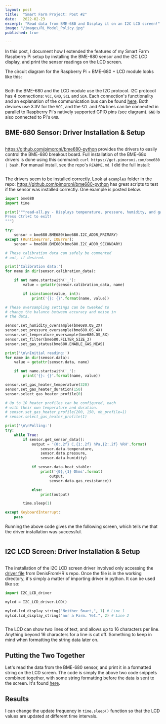 ```yaml
---
layout: post
title:  "Smart Farm Project: Post #2"
date:   2022-02-23
excerpt: "Read data from BME-680 and Display it on an I2C LCD screen!"
image: "/images/RL_Model_Policy.jpg"
published: true

---
```


In this post, I document how I extended the features of my Smart Farm Raspberry Pi setup by installing the BME-680 sensor and the I2C LCD display, and print the sensor readings on the LCD screen.

The circuit diagram for the Raspberry Pi + BME-680 + LCD module looks like this:

<center><img src="https://github.com/poomstas/poomstas.github.io/blob/master/images/20220305_BME680_I2C_LCD/circuit_diagram.png?raw=true" alt="" style="max-width:70%;" /></center>

Both the BME-680 and the LCD module use the I2C protocol. I2C protocol has 4 connections: `VCC`, `GND`, `SCL` and `SDA`. Each connection's functionality and an explanation of the communication bus can be found [here](https://en.wikipedia.org/wiki/I%C2%B2C). Both devices use 3.3V for the `VCC`, and the `SCL` and `SDA` lines can be connected in parallel to Raspberry Pi's natively supported GPIO pins (see diagram). `GND` is also connected to Pi's `GND`.



## BME-680 Sensor: Driver Installation & Setup

<center><img src="https://github.com/poomstas/poomstas.github.io/blob/master/images/20220305_BME680_I2C_LCD/IMG_0944.jpg?raw=true" alt="" style="max-width:70%;" /></center>

https://github.com/pimoroni/bme680-python provides the drivers to easily control the BME-680 breakout board. Full installation of the BME-68x drivers is done using this command: `curl https://get.pimoroni.com/bme680 | bash`. For manual install, see the repo's `README.md`. I did the full install:

<center><img src="https://github.com/poomstas/poomstas.github.io/blob/master/images/20220305_BME680_I2C_LCD/BME680-setup.png?raw=true" alt="" style="max-width:70%;" /></center>

The drivers seem to be installed correctly. Look at `examples` folder in the repo: https://github.com/pimoroni/bme680-python has great scripts to test if the sensor was installed correctly. One example is posted below.

```python
import bme680
import time

print("""read-all.py - Displays temperature, pressure, humidity, and gas.
Press Ctrl+C to exit!
""")

try:
    sensor = bme680.BME680(bme680.I2C_ADDR_PRIMARY)
except (RuntimeError, IOError):
    sensor = bme680.BME680(bme680.I2C_ADDR_SECONDARY)

# These calibration data can safely be commented
# out, if desired.

print('Calibration data:')
for name in dir(sensor.calibration_data):

    if not name.startswith('_'):
        value = getattr(sensor.calibration_data, name)

        if isinstance(value, int):
            print('{}: {}'.format(name, value))

# These oversampling settings can be tweaked to
# change the balance between accuracy and noise in
# the data.

sensor.set_humidity_oversample(bme680.OS_2X)
sensor.set_pressure_oversample(bme680.OS_4X)
sensor.set_temperature_oversample(bme680.OS_8X)
sensor.set_filter(bme680.FILTER_SIZE_3)
sensor.set_gas_status(bme680.ENABLE_GAS_MEAS)

print('\n\nInitial reading:')
for name in dir(sensor.data):
    value = getattr(sensor.data, name)

    if not name.startswith('_'):
        print('{}: {}'.format(name, value))

sensor.set_gas_heater_temperature(320)
sensor.set_gas_heater_duration(150)
sensor.select_gas_heater_profile(0)

# Up to 10 heater profiles can be configured, each
# with their own temperature and duration.
# sensor.set_gas_heater_profile(200, 150, nb_profile=1)
# sensor.select_gas_heater_profile(1)

print('\n\nPolling:')
try:
    while True:
        if sensor.get_sensor_data():
            output = '{0:.2f} C,{1:.2f} hPa,{2:.2f} %RH'.format(
                sensor.data.temperature,
                sensor.data.pressure,
                sensor.data.humidity)

            if sensor.data.heat_stable:
                print('{0},{1} Ohms'.format(
                    output,
                    sensor.data.gas_resistance))

            else:
                print(output)

        time.sleep(1)

except KeyboardInterrupt:
    pass
```

Running the above code gives me the following screen, which tells me that the driver installation was successful. 

<center><img src="https://github.com/poomstas/poomstas.github.io/blob/master/images/20220305_BME680_I2C_LCD/BME680_success.png?raw=true" alt="" style="max-width:70%;" /></center>

## I2C LCD Screen: Driver Installation & Setup

<center><img src="https://github.com/poomstas/poomstas.github.io/blob/master/images/20220305_BME680_I2C_LCD/LCD.png?raw=true" alt="" style="max-width:70%;" /></center>

The installation of the I2C LCD screen driver involved only accessing the [driver file](https://gist.github.com/DenisFromHR/cc863375a6e19dce359d#file-rpi_i2c_driver-py) from DenisFromHR's repo. Once the file is in the working directory, it's simply a matter of importing driver in python. It can be used like so:

```python
import I2C_LCD_driver

mylcd = I2C_LCD_driver.LCD()

mylcd.lcd_display_string("Neither Smart,", 1) # Line 1
mylcd.lcd_display_string("nor a Farm. Yet.", 2) # Line 2
```

<center><img src="https://github.com/poomstas/poomstas.github.io/blob/master/images/20220305_BME680_I2C_LCD/IMG_0947.jpg?raw=true" alt="" style="max-width:70%;" /></center>

The LCD can show two lines of text, and allows up to 16 characters per line. Anything beyond 16 characters for a line is cut off. Something to keep in mind when formatting the string data later on.



## Putting the Two Together

Let's read the data from the BME-680 sensor, and print it in a formatted string on the LCD screen. The code is simply the above two code snippets combined together, with some string formatting before the data is sent to the screen. It's found [here](https://github.com/poomstas/SmartFarm/blob/main/multiple_components/SensorDisplay.py).



## Results

I can change the update frequency in `time.sleep()` function so that the LCD values are updated at different time intervals.

<center><img src="https://github.com/poomstas/poomstas.github.io/blob/master/images/20220305_BME680_I2C_LCD/IMG_0942.jpg?raw=true" alt="" style="max-width:90%;" /></center>

